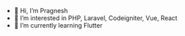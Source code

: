 - 👋 Hi, I’m Pragnesh
- 👀 I’m interested in PHP, Laravel, Codeigniter, Vue, React
- 🌱 I’m currently learning Flutter

<!---
pragneshgc/pragneshgc is a ✨ special ✨ repository because its `README.md` (this file) appears on your GitHub profile.
You can click the Preview link to take a look at your changes.
--->
